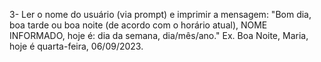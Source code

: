 3- Ler o nome do usuário (via prompt) e imprimir a mensagem:
"Bom dia, boa tarde ou boa noite (de acordo com o horário atual), NOME INFORMADO, hoje é: dia da semana, dia/mês/ano."
Ex. Boa Noite, Maria, hoje é quarta-feira, 06/09/2023.